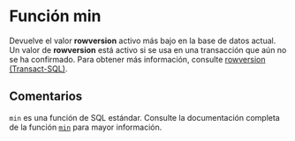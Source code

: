 ﻿---
SidebarGroup: "m"
Autogenerated: true
---

# Función  min

Devuelve el valor **rowversion** activo más bajo en la base de datos actual. Un valor de **rowversion** está activo si se usa en una transacción que aún no se ha confirmado. Para obtener más información, consulte [rowversion &#40;Transact-SQL&#41;](../../t-sql/data-types/rowversion-transact-sql.md).

## Comentarios 

`min` es una función de SQL estándar. Consulte la documentación completa de la función [`min`](https://learn.microsoft.com/es-es/sql/t-sql/functions/min-transact-sql) para mayor información.
